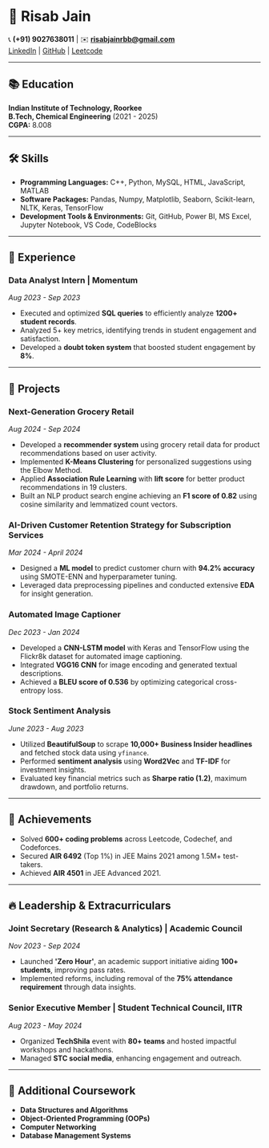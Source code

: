 # 🚀 **Risab Jain**

📞 **(+91) 9027638011** | ✉️ **risabjainrbb@gmail.com**  
[LinkedIn](#) | [GitHub](#) | [Leetcode](#)

---

## 📚 **Education**
**Indian Institute of Technology, Roorkee**  
**B.Tech, Chemical Engineering** (2021 - 2025)  
**CGPA:** 8.008

---

## 🛠️ **Skills**
- **Programming Languages:** C++, Python, MySQL, HTML, JavaScript, MATLAB  
- **Software Packages:** Pandas, Numpy, Matplotlib, Seaborn, Scikit-learn, NLTK, Keras, TensorFlow  
- **Development Tools & Environments:** Git, GitHub, Power BI, MS Excel, Jupyter Notebook, VS Code, CodeBlocks

---

## 💼 **Experience**

### **Data Analyst Intern | Momentum**  
*Aug 2023 - Sep 2023*  
- Executed and optimized **SQL queries** to efficiently analyze **1200+ student records**.  
- Analyzed 5+ key metrics, identifying trends in student engagement and satisfaction.  
- Developed a **doubt token system** that boosted student engagement by **8%**.

---

## 📂 **Projects**

### **Next-Generation Grocery Retail**
*Aug 2024 - Sep 2024*  
- Developed a **recommender system** using grocery retail data for product recommendations based on user activity.  
- Implemented **K-Means Clustering** for personalized suggestions using the Elbow Method.  
- Applied **Association Rule Learning** with **lift score** for better product recommendations in 19 clusters.  
- Built an NLP product search engine achieving an **F1 score of 0.82** using cosine similarity and lemmatized count vectors.

### **AI-Driven Customer Retention Strategy for Subscription Services**
*Mar 2024 - April 2024*  
- Designed a **ML model** to predict customer churn with **94.2% accuracy** using SMOTE-ENN and hyperparameter tuning.  
- Leveraged data preprocessing pipelines and conducted extensive **EDA** for insight generation.

### **Automated Image Captioner**
*Dec 2023 - Jan 2024*  
- Developed a **CNN-LSTM model** with Keras and TensorFlow using the Flickr8k dataset for automated image captioning.  
- Integrated **VGG16 CNN** for image encoding and generated textual descriptions.  
- Achieved a **BLEU score of 0.536** by optimizing categorical cross-entropy loss.

### **Stock Sentiment Analysis**
*June 2023 - Aug 2023*  
- Utilized **BeautifulSoup** to scrape **10,000+ Business Insider headlines** and fetched stock data using `yfinance`.  
- Performed **sentiment analysis** using **Word2Vec** and **TF-IDF** for investment insights.  
- Evaluated key financial metrics such as **Sharpe ratio (1.2)**, maximum drawdown, and portfolio returns.

---

## 🏅 **Achievements**
- Solved **600+ coding problems** across Leetcode, Codechef, and Codeforces.  
- Secured **AIR 6492** (Top 1%) in JEE Mains 2021 among 1.5M+ test-takers.  
- Achieved **AIR 4501** in JEE Advanced 2021.  

---

## 🔥 **Leadership & Extracurriculars**

### **Joint Secretary (Research & Analytics) | Academic Council**
*Nov 2023 - Sep 2024*  
- Launched **'Zero Hour'**, an academic support initiative aiding **100+ students**, improving pass rates.  
- Implemented reforms, including removal of the **75% attendance requirement** through data insights.

### **Senior Executive Member | Student Technical Council, IITR**
*Aug 2023 - May 2024*  
- Organized **TechShila** event with **80+ teams** and hosted impactful workshops and hackathons.  
- Managed **STC social media**, enhancing engagement and outreach.  

---

## 📘 **Additional Coursework**
- **Data Structures and Algorithms**  
- **Object-Oriented Programming (OOPs)**  
- **Computer Networking**  
- **Database Management Systems**


